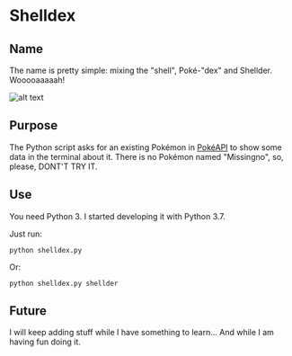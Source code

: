 # Shelldex

## Name
The name is pretty simple: mixing the "shell", Poké-"dex" and Shellder. Wooooaaaaah!

![alt text](https://pa1.narvii.com/6223/0b47a79c19b5bc117df9e249da1ae5cdc870d9f0_00.gif "Shelder GIF")

## Purpose
The Python script asks for an existing Pokémon in [PokéAPI](https://pokeapi.co/) to show some data in the terminal about it. There is no Pokémon named "Missingno", so, please, DONT'T TRY IT.

## Use
You need Python 3. I started developing it with Python 3.7.

Just run:

    python shelldex.py

Or:

    python shelldex.py shellder

## Future
I will keep adding stuff while I have something to learn... And while I am having fun doing it.
